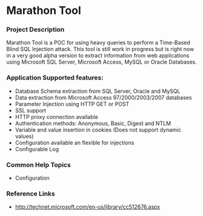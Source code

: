 # Marathon Tool

### Project Description

Marathon Tool is a POC for using heavy queries to perform a Time-Based Blind SQL Injection attack. This tool is still work in progress but is right now in a very good alpha version to extract information from web applications using Microsoft SQL Server, Microsoft Access, MySQL or Oracle Databases.

### Application Supported features:
* Database Schema extraction from SQL Server, Oracle and MySQL
* Data extraction from Microsoft Access 97/2000/2003/2007 databases
* Parameter Injection using HTTP GET or POST
* SSL support
* HTTP proxy connection available
* Authentication methods: Anonymous, Basic, Digest and NTLM
* Variable and value insertion in cookies (Does not support dynamic values)
* Configuration available an flexible for injections
* Configurable Log

### Common Help Topics
* Configuration

### Reference Links
* http://technet.microsoft.com/en-us/library/cc512676.aspx
